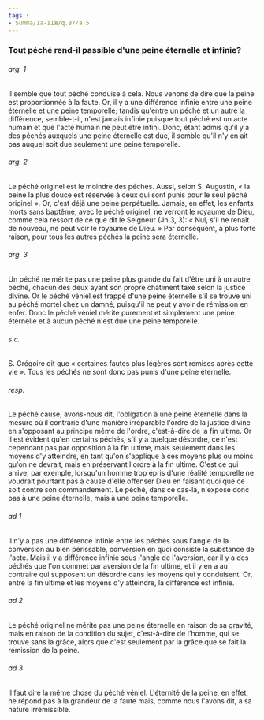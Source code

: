 ```yaml
---
tags : 
- Summa/Ia-IIæ/q.87/a.5
---
```


### Tout péché rend-il passible d'une peine éternelle et infinie?

###### arg. 1
Il semble que tout péché conduise à cela. Nous venons de dire que la peine est proportionnée à la faute. Or, il y a une différence infinie entre une peine éternelle et une peine temporelle; tandis qu'entre un péché et un autre la différence, semble-t-il, n'est jamais infinie puisque tout péché est un acte humain et que l'acte humain ne peut être infini. Donc, étant admis qu'il y a des péchés auxquels une peine éternelle est due, il semble qu'il n'y en ait pas auquel soit due seulement une peine temporelle. 

###### arg. 2
Le péché originel est le moindre des péchés. Aussi, selon S. Augustin, « la peine la plus douce est réservée à ceux qui sont punis pour le seul péché originel ». Or, c'est déjà une peine perpétuelle. Jamais, en effet, les enfants morts sans baptême, avec le péché originel, ne verront le royaume de Dieu, comme cela ressort de ce que dit le Seigneur (Jn 3, 3): « Nul, s'il ne renaît de nouveau, ne peut voir le royaume de Dieu. » Par conséquent, à plus forte raison, pour tous les autres péchés la peine sera éternelle. 

###### arg. 3
Un péché ne mérite pas une peine plus grande du fait d'être uni à un autre péché, chacun des deux ayant son propre châtiment taxé selon la justice divine. Or le péché véniel est frappé d'une peine éternelle s'il se trouve uni au péché mortel chez un damné, puisqu'il ne peut y avoir de rémission en enfer. Donc le péché véniel mérite purement et simplement une peine éternelle et à aucun péché n'est due une peine temporelle. 

###### s.c.
S. Grégoire dit que « certaines fautes plus légères sont remises après cette vie ». Tous les péchés ne sont donc pas punis d'une peine éternelle. 

###### resp.
Le péché cause, avons-nous dit, l'obligation à une peine éternelle dans la mesure où il contrarie d'une manière irréparable l'ordre de la justice divine en s'opposant au principe même de l'ordre, c'est-à-dire de la fin ultime. Or il est évident qu'en certains péchés, s'il y a quelque désordre, ce n'est cependant pas par opposition à la fin ultime, mais seulement dans les moyens d'y atteindre, en tant qu'on s'applique à ces moyens plus ou moins qu'on ne devrait, mais en préservant l'ordre à la fin ultime. C'est ce qui arrive, par exemple, lorsqu'un homme trop épris d'une réalité temporelle ne voudrait pourtant pas à cause d'elle offenser Dieu en faisant quoi que ce soit contre son commandement. Le péché, dans ce cas-là, n'expose donc pas à une peine éternelle, mais à une peine temporelle. 

###### ad 1
Il n'y a pas une différence infinie entre les péchés sous l'angle de la conversion au bien périssable, conversion en quoi consiste la substance de l'acte. Mais il y a différence infinie sous l'angle de l'aversion, car il y a des péchés que l'on commet par aversion de la fin ultime, et il y en a au contraire qui supposent un désordre dans les moyens qui y conduisent. Or, entre la fin ultime et les moyens d'y atteindre, la différence est infinie. 

###### ad 2
Le péché originel ne mérite pas une peine éternelle en raison de sa gravité, mais en raison de la condition du sujet, c'est-à-dire de l'homme, qui se trouve sans la grâce, alors que c'est seulement par la grâce que se fait la rémission de la peine. 

###### ad 3
Il faut dire la même chose du péché véniel. L'éternité de la peine, en effet, ne répond pas à la grandeur de la faute mais, comme nous l'avons dit, à sa nature irrémissible. 

